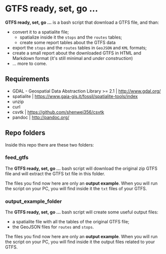# GTFS ready, set, go ...

**GTFS ready, set, go ...** is a bash script that download a GTFS file, and than:

-  convert it to a spatialite file;
	-  spatialize inside it the `stops` and the `routes` tables;
	-  create some report tables about the GTFS data
-  export the `stops` and the `routes` tables in `GeoJSON` and `KML` formats;
-  create a small report about the downloaded GTFS in HTML and Markdown format (it's still minimal and *under construction*) 
-  ... more to come.

## Requirements

- GDAL - Geospatial Data Abstraction Library >= 2.1 | http://www.gdal.org/
- spatialite | https://www.gaia-gis.it/fossil/spatialite-tools/index
- unzip
- curl
- csvtk | https://github.com/shenwei356/csvtk
- pandoc | http://pandoc.org/

## Repo folders

Inside this repo there are these two folders:

### feed_gtfs

The **GTFS ready, set, go ...** bash script will download the original zip GTFS file and will extract the GTFS txt file in this folder.

The files you find now here are only an **output example**. When you will run the script on your PC, you will find inside it the `txt` files of your GTFS.

### output_example_folder

The **GTFS ready, set, go ...** bash script will create some useful output files:

- a spatialite file with all the tables of the original GTFS file;
- the GeoJSON files for `routes` and `stops`.

The files you find now here are only an **output example**. When you will run the script on your PC, you will find inside it the output files related to your GTFS.
